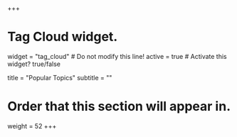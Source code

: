 +++
# Tag Cloud widget.
widget = "tag_cloud"  # Do not modify this line!
active = true  # Activate this widget? true/false

title = "Popular Topics"
subtitle = ""

# Order that this section will appear in.
weight = 52
+++
